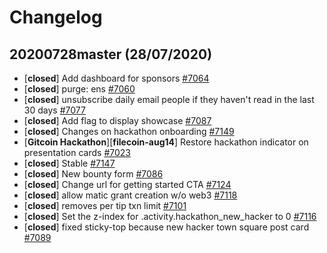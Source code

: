# Changelog

## 20200728master (28/07/2020)
- [**closed**] Add dashboard for sponsors [#7064](https://github.com/gitcoinco/web/pull/7064)
- [**closed**] purge: ens  [#7060](https://github.com/gitcoinco/web/pull/7060)
- [**closed**] unsubscribe daily email people if they haven't read in the last 30 days [#7077](https://github.com/gitcoinco/web/pull/7077)
- [**closed**] Add flag to display showcase [#7087](https://github.com/gitcoinco/web/pull/7087)
- [**closed**] Changes on hackathon onboarding [#7149](https://github.com/gitcoinco/web/pull/7149)
- [**Gitcoin Hackathon**][**filecoin-aug14**] Restore hackathon indicator on presentation cards [#7023](https://github.com/gitcoinco/web/pull/7023)
- [**closed**] Stable [#7147](https://github.com/gitcoinco/web/pull/7147)
- [**closed**] New bounty form [#7086](https://github.com/gitcoinco/web/pull/7086)
- [**closed**] Change url for getting started CTA [#7124](https://github.com/gitcoinco/web/pull/7124)
- [**closed**] allow matic grant creation w/o web3 [#7118](https://github.com/gitcoinco/web/pull/7118)
- [**closed**] removes per tip txn limit [#7101](https://github.com/gitcoinco/web/pull/7101)
- [**closed**] Set the z-index for .activity.hackathon_new_hacker to 0 [#7116](https://github.com/gitcoinco/web/pull/7116)
- [**closed**] fixed sticky-top because new hacker town square post card [#7089](https://github.com/gitcoinco/web/pull/7089)
